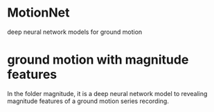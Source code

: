 # MotionNet
deep neural network models for ground motion


# ground motion with magnitude features
In the folder magnitude, it is a deep neural network model to revealing magnitude features of a ground motion series recording.
